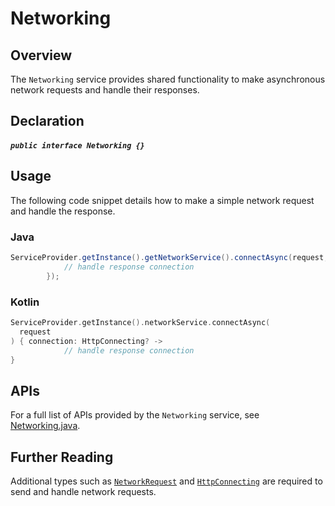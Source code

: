 # Networking

## Overview

The `Networking` service provides shared functionality to make asynchronous network requests and handle their responses.

## Declaration

##### `public interface Networking {}`

## Usage

The following code snippet details how to make a simple network request and handle the response.

### Java

```java
ServiceProvider.getInstance().getNetworkService().connectAsync(request, connection -> {
			// handle response connection
		});
```

### Kotlin

```kotlin
ServiceProvider.getInstance().networkService.connectAsync(
  request
) { connection: HttpConnecting? ->
            // handle response connection
}
```

## APIs

For a full list of APIs provided by the `Networking` service, see [Networking.java](https://github.com/adobe/aepsdk-core-android/blob/staging/code/android-core-library/src/main/java/com/adobe/marketing/mobile/services/Networking.java).

## Further Reading

Additional types such as [`NetworkRequest`](https://github.com/adobe/aepsdk-core-android/blob/staging/code/android-core-library/src/main/java/com/adobe/marketing/mobile/services/NetworkRequest.java) and [`HttpConnecting`](https://github.com/adobe/aepsdk-core-android/blob/staging/code/android-core-library/src/main/java/com/adobe/marketing/mobile/services/HttpConnecting.java) are required to send and handle network requests.
